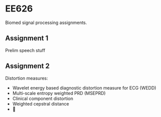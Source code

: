 # EE626
Biomed signal processing assignments.

## Assignment 1
Prelim speech stuff

## Assignment 2
Distortion measures:
- Wavelet energy based diagnostic distortion measure for ECG (WEDD)
- Multi-scale entropy weighted PRD (MSEPRD)
- Clinical component distortion 
- Weighted cepstral distance
- :bicyclist:
